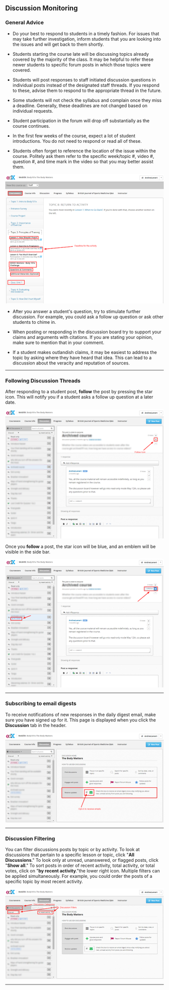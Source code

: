 ## Discussion Monitoring

### General Advice

- Do your best to respond to students in a timely fashion. For issues that may take further investigation, inform students that you are looking into the issues and will get back to them shortly.

- Students starting the course late will be discussing topics already covered by the majority of the class. It may be helpful to refer these newer students to specific forum posts in which those topics were covered.

- Students will post responses to staff initiated discussion questions in individual posts instead of the designated staff threads. If you respond to these, advise them to respond to the appropriate thread in the future. 

- Some students will not check the syllabus and complain once they miss a deadline. Generally, these deadlines are not changed based on individual requests.

- Student participation in the forum will drop off substantially as the course continues. 

- In the first few weeks of the course, expect a lot of student introductions. You do not need to respond or read all of these.

- Students often forget to reference the location of the issue within the course. Politely ask them refer to the specific week/topic #, video #, question #, and time mark in the video so that you may better assist them.

![image](../../images/Navigation_Courseware.png)


- After you answer a student's question, try to stimulate further discussion. For example, you could ask a follow up question or ask other students to chime in.

- When posting or responding in the discussion board try to support your claims and arguments with citations. If you are stating your opinion, make sure to mention that in your comment.

- If a student makes outlandish claims, it may be easiest to address the topic by asking where they have heard that idea. This can lead to a discussion about the veracity and reputation of sources.

___

###  Following Discussion Threads

After responding to a student post, **follow** the post by pressing the star icon. This will notify you if a student asks a follow up question at a later date. 

![image](../../images/Discussion_FollowIconSmall.png)


Once you **follow** a post, the star icon will be blue, and an emblem will be visible in the side bar. 

![image](../../images/Discussion_FollowingBlurredSmall.png)

___

###  Subscribing to email digests

To receive notifications of new responses in the daily digest email, make sure you have signed up for it. This page is displayed when you click the **Discussion** tab in the header.

![image](../../images/Discussion_SubsciptionEmailDigestSmall.png)


___
### Discussion Filtering

You can filter discussions posts by topic or by activity. To look at discussions that pertain to a specific lesson or topic, click "**All Discussions**." To look only at unread, unanswered, or flagged posts, click "**Show all**." To sort posts in order of recent activity, total activity, or total votes, click on "**by recent activity**."the lower right icon. Multiple filters can be applied simultaneously. For example, you could order the posts of a specific topic by most recent activity.

![image](../../images/Discussion_FilteringCategoriesSmall.png)

___



